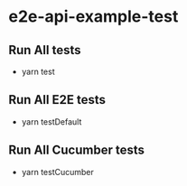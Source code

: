 # e2e-api-example-test

## Run All tests
- yarn test

## Run All E2E tests
- yarn testDefault

## Run All Cucumber tests
- yarn testCucumber
